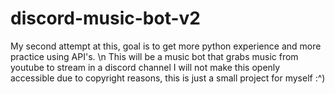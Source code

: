 # discord-music-bot-v2

My second attempt at this, goal is to get more python experience and more practice using API's. \n
This will be a music bot that grabs music from youtube to stream in a discord channel
I will not make this openly accessible due to copyright reasons, this is just a small project for myself :^)

